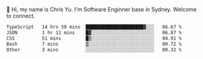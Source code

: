 👋 Hi, my name is Chris Yu. I'm Software Enginner base in Sydney. Welcome to connect.

<!--START_SECTION:waka-->

```txt
TypeScript   14 hrs 59 mins  █████████████████████▓░░░   86.67 %
JSON         1 hr 11 mins    █▓░░░░░░░░░░░░░░░░░░░░░░░   06.87 %
CSS          51 mins         █▒░░░░░░░░░░░░░░░░░░░░░░░   04.91 %
Bash         7 mins          ▒░░░░░░░░░░░░░░░░░░░░░░░░   00.72 %
Other        3 mins          ░░░░░░░░░░░░░░░░░░░░░░░░░   00.32 %
```

<!--END_SECTION:waka-->
